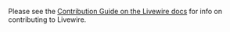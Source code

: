 Please see the [Contribution Guide on the Livewire docs](https://livewire.laravel.com/docs/contribution-guide)
for info on contributing to Livewire.
